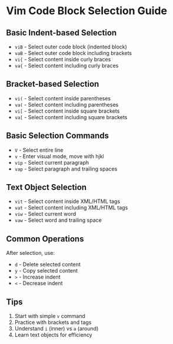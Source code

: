 # Vim Code Block Selection Guide

## Basic Indent-based Selection
- `viB` - Select outer code block (indented block)
- `vaB` - Select outer code block including brackets
- `vi{` - Select content inside curly braces
- `va{` - Select content including curly braces

## Bracket-based Selection
- `vi(` - Select content inside parentheses
- `va(` - Select content including parentheses
- `vi[` - Select content inside square brackets
- `va[` - Select content including square brackets

## Basic Selection Commands
- `V` - Select entire line
- `v` - Enter visual mode, move with hjkl
- `vip` - Select current paragraph
- `vap` - Select paragraph and trailing spaces

## Text Object Selection
- `vit` - Select content inside XML/HTML tags
- `vat` - Select content including XML/HTML tags
- `viw` - Select current word
- `vaw` - Select word and trailing space

## Common Operations
After selection, use:
- `d` - Delete selected content
- `y` - Copy selected content
- `>` - Increase indent
- `<` - Decrease indent

## Tips
1. Start with simple `v` command
2. Practice with brackets and tags
3. Understand `i` (inner) vs `a` (around)
4. Learn text objects for efficiency